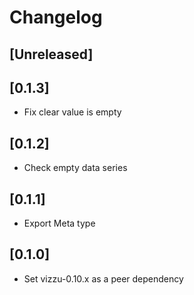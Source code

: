 # Changelog

## [Unreleased]

## [0.1.3]

-   Fix clear value is empty

## [0.1.2]

-   Check empty data series

## [0.1.1]

-   Export Meta type

## [0.1.0]

-   Set vizzu-0.10.x as a peer dependency
